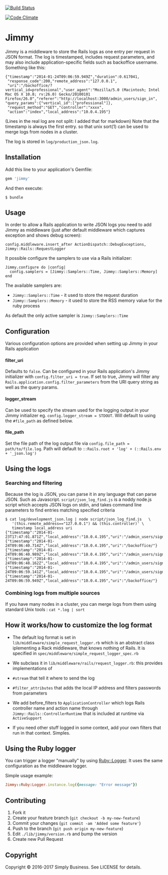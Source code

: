 [![Build Status](https://semaphoreci.com/api/v1/projects/1a50e5b7-f96e-4fbe-a7de-7da6feaaeec4/474761/badge.svg)](https://semaphoreci.com/simplybusiness/jimmy)

[![Code Climate](https://codeclimate.com/repos/559a90ab6956802f5b013588/badges/4cd4bb76bd603ced0222/gpa.svg)](https://codeclimate.com/repos/559a90ab6956802f5b013588/feed)

# Jimmy

Jimmy is a middleware to store the Rails logs as one entry per request in JSON format. The log is timestamped, includes request parameters, and may also include application-specific fields such as backoffice username.  Something like this:

```
{"timestamp":"2014-01-24T09:06:59.949Z","duration":0.617041,
 "response_code":200,"remote_address":"127.0.0.1",
 "uri":"/backoffice/?vertical_id=professional","user_agent":"Mozilla/5.0 (Macintosh; Intel Mac OS X 10.8; rv:26.0) Gecko/20100101 Firefox/26.0","referer":"http://localhost:3000/admin_users/sign_in",
"query_params":{"vertical_id":["professional"]},
 "request_method":"GET","controller":"xxxx",
 "action":"index","local_address":"10.0.4.195"}
```
(Lines in the real log are not split: I added that for markdown)
Note that the timestamp is always the first entry. so that unix sort(1) can be used to merge logs from nodes in a cluster.

The log is stored in `log/production_json.log`.

## Installation

Add this line to your application's Gemfile:

```ruby
gem 'jimmy'
```

And then execute:

    $ bundle

## Usage

In order to allow a Rails application to write JSON logs you need to add Jimmy as middleware
(just after default middleware which captures exception and shows debug screen):

`config.middleware.insert_after ActionDispatch::DebugExceptions, Jimmy::Rails::RequestLogger`

It possible configure the samplers to use via a Rails initializer:

```
Jimmy.configure do |config|
  config.samplers = [Jimmy::Samplers::Time, Jimmy::Samplers::Memory]
end
```

 The available samplers are:

* `Jimmy::Samplers::Time` - it used to store the request duration
* `Jimmy::Samplers::Memory` - it used to store the RSS memory value for the ruby process

As default the only active sampler is `Jimmy::Samplers::Time`

## Configuration

Various configuration options are provided when setting up Jimmy in your Rails application

#### filter_uri

Defaults to `false`. Can be configured in your Rails application's Jimmy initializer with `config.filter_uri = true`. If set to true,
Jimmy will filter any `Rails.application.config.filter_parameters` from the URI query string as well as the query params.

#### logger_stream

Can be used to specify the stream used for the logging output in your Jimmy initializer eg. `config.logger_stream = STDOUT`. Will default
to using the `#file_path` as defined below.

#### file_path

Set the file path of the log output file via `config.file_path = path/to/file.log`. Path will default to `::Rails.root + 'log' + (::Rails.env + '_json.log')`

## Using the logs

### Searching and filtering

Because the log is JSON, you can parse it in any language that
can parse JSON.  Such as Javascript.  `script/json_log_find.js`
is a noddy node.js script which accepts JSON logs on stdin, and
takes command line parameters to find entries matching specified criteria

```
$ cat log/development_json.log | node script/json_log_find.js   \
   '(this.remote_address=="127.0.0.1") && (this.controller)' \
   timestamp local_address uri
{"timestamp":"2014-01-23T17:47:01.871Z","local_address":"10.0.4.195","uri":"/admin_users/sign_in"}
{"timestamp":"2014-01-24T09:06:40.714Z","local_address":"10.0.4.195","uri":"/backoffice/"}
{"timestamp":"2014-01-24T09:06:40.989Z","local_address":"10.0.4.195","uri":"/admin_users/sign_in"}
{"timestamp":"2014-01-24T09:06:48.162Z","local_address":"10.0.4.195","uri":"/admin_users/sign_in"}
{"timestamp":"2014-01-24T09:06:59.141Z","local_address":"10.0.4.195","uri":"/admin_users/sign_in"}
{"timestamp":"2014-01-24T09:06:59.949Z","local_address":"10.0.4.195","uri":"/backoffice/"}
```

### Combining logs from multiple sources

If you have many nodes in a cluster, you can merge logs from them using standard Unix tools : `cat *.log | sort`


## How it works/how to customize the log format

* The default log format is set in `lib/middleware/simple_request_logger.rb` which is an abstract class iplementing a Rack middleware, that knows nothing of Rails.  It is specified in `spec/middleware/simple_request_logger_spec.rb`

* We subclass it in `lib/middleware/rails/request_logger.rb`: this provides implementations of

 * `#stream` that tell it where to send the log
 * `#filter_attributes` that adds the local IP address and filters passwords from parameters

* We add before_filters to `ApplicationController` which logs Rails controller name and action name through `Jimmy::Rails::ControllerRuntime` that is included at runtime via `ActiveSupport`

* If you need other stuff logged in some context, add your own filters that run in that context.  Simples.

## Using the Ruby logger

You can trigger a logger "manually" by using [Ruby::Logger](https://github.com/simplybusiness/jimmy/blob/master/lib/jimmy/ruby/logger.rb). It uses the same configuration as the middleware logger.

Simple usage example:

```ruby
Jimmy::Ruby:Logger.instance.log({message: "Error message"})
```

## Contributing

1. Fork it
2. Create your feature branch (`git checkout -b my-new-feature`)
3. Commit your changes (`git commit -am 'Added some feature'`)
4. Push to the branch (`git push origin my-new-feature`)
5. Edit `./lib/jimmy/version.rb` and bump the version
6. Create new Pull Request

## Copyright

Copyright © 2016-2017 Simply Business. See LICENSE for details.
